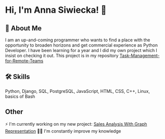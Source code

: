 # Hi, I'm Anna Siwiecka! 👋


## 🚀 About Me
I am an up-and-coming programmer who wants to find a place with the opportunity to broaden horizons and
get commercial experience as Python Developer. I have been learning for a year and I did my own project which I insist on checking it out. This project is in my repository [Task-Management-for-Remote-Teams](https://github.com/annasiwiecka/Task-Management-for-Remote-Teams)

## 🛠 Skills
Python, Django, SQL, PostgreSQL, JavaScript, HTML, CSS, C++, Linux, basics of Bash


## Other 

⚡️ I'm currently working on my new project: [Sales Analysis With Graph Representation](https://github.com/annasiwiecka/Sales-Analysis-With-Graph-Representation)
👩‍💻 I'm constantly improve my knowledge




